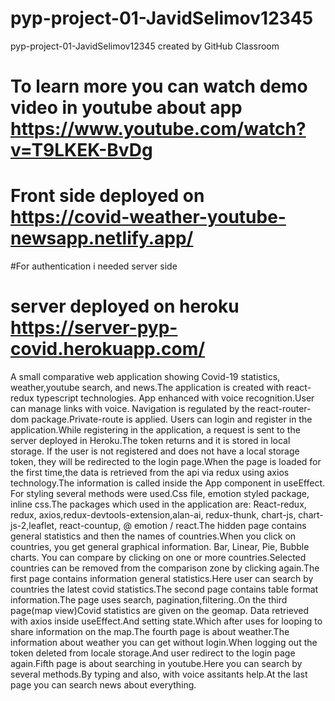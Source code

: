 # pyp-project-01-JavidSelimov12345
pyp-project-01-JavidSelimov12345 created by GitHub Classroom

# To learn more you can watch demo video in youtube about app  https://www.youtube.com/watch?v=T9LKEK-BvDg

# Front side deployed on https://covid-weather-youtube-newsapp.netlify.app/

#For authentication i needed server side
# server deployed on heroku  https://server-pyp-covid.herokuapp.com/

A small comparative web application showing Covid-19 statistics, weather,youtube search,
and news.The application is created with react-redux typescript technologies.
App enhanced with voice recognition.User can manage links with voice.
Navigation is regulated by the react-router-dom package.Private-route
is applied. Users can login and register in the application.While 
registering in the application, a request is sent to the server 
deployed in Heroku.The token returns and it is stored in local storage.
If the user is not registered and does not have a local storage token,
they will be redirected to the login page.When the page is loaded for
the first time,the data is retrieved from the api via redux using axios
technology.The information is called inside the App component in useEffect.
For styling several methods were used.Css file, emotion styled package,
inline css.The packages which used in the application are: React-redux, redux,
axios,redux-devtools-extension,alan-ai, redux-thunk, chart-js, chart-js-2,leaflet,
react-countup, @ emotion / react.The hidden page contains general statistics 
and then the names of countries.When you click on countries, you get
general graphical information. Bar, Linear, Pie, Bubble charts.
You can compare by clicking on one or more countries.Selected countries
can be removed from the comparison zone by clicking again.The first page
contains information general statistics.Here user can search by countries the latest
covid statistics.The second page contains table format information.The page uses search,
pagination,filtering..On the third page(map view)Covid statistics are given on the geomap.
Data retrieved with axios inside useEffect.And setting state.Which after
uses for looping to share information on the map.The fourth page is about
weather.The information about weather you can get without login.When logging out the 
token deleted from locale storage.And user redirect to the login page again.Fifth page
is about searching in youtube.Here you can search by several methods.By typing and also,
with voice assitants help.At the last page you can search news about everything.
